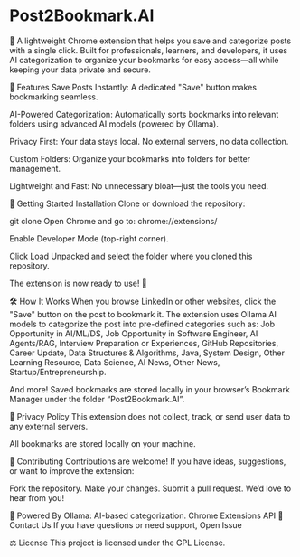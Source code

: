 # Post2Bookmark.AI


📌  A lightweight Chrome extension that helps you save and categorize posts with a single click. Built for professionals, learners, and developers, it uses AI categorization to organize your bookmarks for easy access—all while keeping your data private and secure.


🌟 Features
Save Posts Instantly: A dedicated "Save" button makes bookmarking seamless.

AI-Powered Categorization: Automatically sorts bookmarks into relevant folders using advanced AI models (powered by Ollama).

Privacy First: Your data stays local. No external servers, no data collection.

Custom Folders: Organize your bookmarks into folders for better management.

Lightweight and Fast: No unnecessary bloat—just the tools you need.

🚀 Getting Started
Installation
Clone or download the repository:

 
git clone
Open Chrome and go to:
chrome://extensions/

Enable Developer Mode (top-right corner).

Click Load Unpacked and select the folder where you cloned this repository.

The extension is now ready to use! 🎉

🛠️ How It Works
When you browse LinkedIn or other websites, click the "Save" button on the post to bookmark it.
The extension uses Ollama AI models to categorize the post into pre-defined categories such as:
        Job Opportunity in AI/ML/DS,
        Job Opportunity in Software Engineer,
        AI Agents/RAG,
        Interview Preparation or Experiences,
        GitHub Repositories,
        Career Update,
        Data Structures & Algorithms,
        Java,
        System Design,
        Other Learning Resource,
        Data Science,
        AI News,
        Other News,
        Startup/Entrepreneurship.
       
And more!
Saved bookmarks are stored locally in your browser’s Bookmark Manager under the folder “Post2Bookmark.AI”.


🔐 Privacy Policy
This extension does not collect, track, or send user data to any external servers.

All bookmarks are stored locally on your machine.


🤝 Contributing
Contributions are welcome! If you have ideas, suggestions, or want to improve the extension:

Fork the repository.
Make your changes.
Submit a pull request.
We’d love to hear from you!


🧠 Powered By
Ollama: AI-based categorization.
Chrome Extensions API
📧 Contact Us
If you have questions or need support, Open Issue

⚖️ License
This project is licensed under the GPL License.

